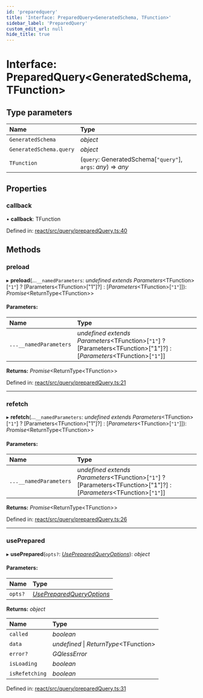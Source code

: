 ```yaml
---
id: 'preparedquery'
title: 'Interface: PreparedQuery<GeneratedSchema, TFunction>'
sidebar_label: 'PreparedQuery'
custom_edit_url: null
hide_title: true
---
```


# Interface: PreparedQuery<GeneratedSchema, TFunction\>

## Type parameters

| Name                    | Type                                                            |
| :---------------------- | :-------------------------------------------------------------- |
| `GeneratedSchema`       | _object_                                                        |
| `GeneratedSchema.query` | _object_                                                        |
| `TFunction`             | (`query`: GeneratedSchema[``"query"``], `args`: _any_) => _any_ |

## Properties

### callback

• **callback**: TFunction

Defined in: [react/src/query/preparedQuery.ts:40](https://github.com/gqless/gqless/blob/master/packages/react/src/query/preparedQuery.ts#L40)

## Methods

### preload

▸ **preload**(...`__namedParameters`: _undefined_ _extends_ _Parameters_<TFunction\>[``"1"``] ? [Parameters<TFunction\>["1"]?] : [_Parameters_<TFunction\>[``"1"``]]): _Promise_<ReturnType<TFunction\>\>

#### Parameters:

| Name                   | Type                                                                                                                           |
| :--------------------- | :----------------------------------------------------------------------------------------------------------------------------- |
| `...__namedParameters` | _undefined_ _extends_ _Parameters_<TFunction\>[``"1"``] ? [Parameters<TFunction\>["1"]?] : [_Parameters_<TFunction\>[``"1"``]] |

**Returns:** _Promise_<ReturnType<TFunction\>\>

Defined in: [react/src/query/preparedQuery.ts:21](https://github.com/gqless/gqless/blob/master/packages/react/src/query/preparedQuery.ts#L21)

---

### refetch

▸ **refetch**(...`__namedParameters`: _undefined_ _extends_ _Parameters_<TFunction\>[``"1"``] ? [Parameters<TFunction\>["1"]?] : [_Parameters_<TFunction\>[``"1"``]]): _Promise_<ReturnType<TFunction\>\>

#### Parameters:

| Name                   | Type                                                                                                                           |
| :--------------------- | :----------------------------------------------------------------------------------------------------------------------------- |
| `...__namedParameters` | _undefined_ _extends_ _Parameters_<TFunction\>[``"1"``] ? [Parameters<TFunction\>["1"]?] : [_Parameters_<TFunction\>[``"1"``]] |

**Returns:** _Promise_<ReturnType<TFunction\>\>

Defined in: [react/src/query/preparedQuery.ts:26](https://github.com/gqless/gqless/blob/master/packages/react/src/query/preparedQuery.ts#L26)

---

### usePrepared

▸ **usePrepared**(`opts?`: [_UsePreparedQueryOptions_](usepreparedqueryoptions.md)): _object_

#### Parameters:

| Name    | Type                                                    |
| :------ | :------------------------------------------------------ |
| `opts?` | [_UsePreparedQueryOptions_](usepreparedqueryoptions.md) |

**Returns:** _object_

| Name           | Type                                    |
| :------------- | :-------------------------------------- |
| `called`       | _boolean_                               |
| `data`         | _undefined_ \| _ReturnType_<TFunction\> |
| `error?`       | _GQlessError_                           |
| `isLoading`    | _boolean_                               |
| `isRefetching` | _boolean_                               |

Defined in: [react/src/query/preparedQuery.ts:31](https://github.com/gqless/gqless/blob/master/packages/react/src/query/preparedQuery.ts#L31)
